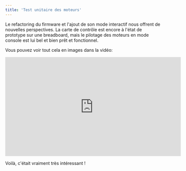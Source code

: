 ```yaml
---
title: 'Test unitaire des moteurs'
---
```


Le refactoring du firmware et l'ajout de son mode interactif nous offrent
de nouvelles perspectives. La carte de contrôle est encore à l'état de
prototype sur une breadboard, mais le pilotage des moteurs en mode console
est lui bel et bien prêt et fonctionnel.

Vous pouvez voir tout cela en images dans la vidéo:
<div class="image-responsive">
  <iframe width="560" height="315" src="https://www.youtube.com/embed/Nev7UL0AT10" frameborder="0" allow="accelerometer; autoplay; clipboard-write; encrypted-media; gyroscope; picture-in-picture" allowfullscreen></iframe>
</div>

Voilà, c'était vraiment très intéressant !
